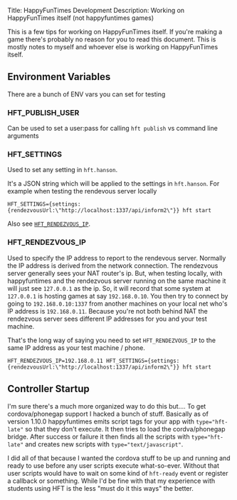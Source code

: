 Title: HappyFunTimes Development
Description: Working on HappyFunTimes itself (not happyfuntimes games)

This is a few tips for working on HappyFunTimes itself. If you're making a game
there's probably no reason for you to read this document. This is mostly
notes to myself and whoever else is working on HappyFunTimes itself.

## Environment Variables

There are a bunch of ENV vars you can set for testing

### HFT_PUBLISH_USER

Can be used to set a user:pass for calling `hft publish` vs command line arguments

### HFT_SETTINGS

Used to set any setting in `hft.hanson`.

It's a JSON string which will be applied to the settings in `hft.hanson`. For example
when testing the rendevous server locally

    HFT_SETTINGS={settings:{rendezvousUrl:\"http://localhost:1337/api/inform2\"}} hft start

Also see [`HFT_RENDEZVOUS_IP`](#hft-rendezvous-ip).

### HFT_RENDEZVOUS_IP

Used to specify the IP address to report to the rendevous server. Normally the IP address
is derived from the network connection. The rendezvous server generally sees your NAT router's
ip. But, when testing locally, with happyfuntimes and the rendezvous server running on the same
machine it will just see `127.0.0.1` as the ip. So, it will record that some system at `127.0.0.1`
is hosting games at say `192.168.0.10`. You then try to connect by going to `192.168.0.10:1337` from
another machines on your local net who's IP address is `192.168.0.11`. Because you're not both
behind NAT the rendezvous server sees different IP addresses for you and your test machine.

That's the long way of saying you need to set `HFT_RENDEZVOUS_IP` to the same IP address
as your test machine / phone.

    HFT_RENDEZVOUS_IP=192.168.0.11 HFT_SETTINGS={settings:{rendezvousUrl:\"http://localhost:1337/api/inform2\"}} hft start

## Controller Startup

I'm sure there's a much more organized way to do this but.... To get cordova/phonegap support I hacked
a bunch of stuff. Basically as of version 1.10.0 happyfuntimes emits script tags for your app
with `type="hft-late"` so that they don't execute. It then tries to load the cordva/phonegap bridge.
After success or failure it then finds all the scripts with `type="hft-late"` and creates
new scripts with `type="text/javascript"`.

I did all of that because I wanted the cordova stuff to be up and running and ready to use before
any user scripts execute what-so-ever. Without that user scripts would have to wait on some kind
of `hft-ready` event or register a callback or something. While I'd be fine with that my experience
with students using HFT is the less "must do it this ways" the better.


